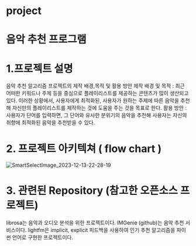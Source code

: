 # project
# 음악 추천 프로그램
# 1.프로젝트 설명
음악 추천 알고리즘 프로젝트의 제작 배경,목적 및 활용 방안
제작 배경 및 목적 : 최근 어떠한 키워드나 주제 등을 중심으로 플레이리스트를 제공하는 콘텐츠가 많이 생산되고 있다. 이러한 상황에서, 사용자에게 최적화된, 사용자가 원하는 주제에 따른 음악을 추천해 자신만의 플레이리스트를 제작하는 것에 도움을 주는 것을 목표로 한다.
활용 방안 : 사용자가 단어를 입력하면, 그 단어와 유사한 분위기의 음악을 추천해 사용자는 자신의 취향에 최적화된 음악을 추천받을 수 있다.
# 2. 프로젝트 아키텍쳐 ( flow chart )
![SmartSelectImage_2023-12-13-22-28-19](https://github.com/kimgayoon/project/assets/150767684/646c0089-f53c-471c-9397-cccff12d71ab)
# 3. 관련된 Repository (참고한 오픈소스 프로젝트)
librosa는 음악과 오디오 분석을 위한 프로젝트이다.
IMGenie (github)는 음악 추천 서비스이다.
lightfm은 implicit, explicit 피드백을 사용하여 인기 추천 알고리즘을 파이썬 언어로 구현한 프로젝트이다.


